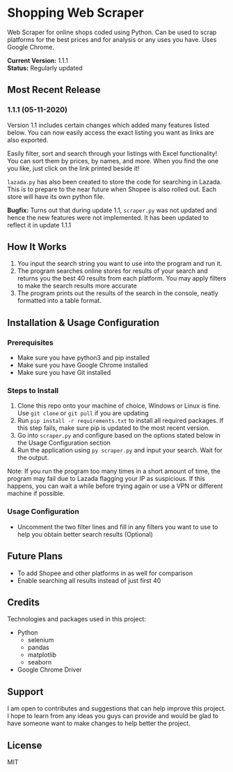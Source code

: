 # Shopping Web Scraper 
Web Scraper for online shops coded using Python. Can be used to scrap platforms for the best prices and for analysis or any uses you have. Uses Google Chrome.

<b>Current Version:</b> 1.1.1 <br>
<b>Status:</b> Regularly updated

## Most Recent Release
### 1.1.1 (05-11-2020)
Version 1.1 includes certain changes which added many features listed below. You can now easily access the exact listing you want as links are also exported. 

Easily filter, sort and search through your listings with Excel functionality! You can sort them by prices, by names, and more. When you find the one you like, just click on the link printed beside it!

`lazada.py` has also been created to store the code for searching in Lazada. This is to prepare to the near future when Shopee is also rolled out. Each store will have its own python file.

<b>Bugfix:</b> Turns out that during update 1.1, `scraper.py` was not updated and hence the new features were not implemented. It has been updated to reflect it in update 1.1.1

## How It Works
1. You input the search string you want to use into the program and run it.
2. The program searches online stores for results of your search and returns you the best 40 results from each platform. You may apply filters to make the search results more accurate
3. The program prints out the results of the search in the console, neatly formatted into a table format.

## Installation & Usage Configuration
### Prerequisites
- Make sure you have python3 and pip installed
- Make sure you have Google Chrome installed
- Make sure you have Git installed

### Steps to Install
1. Clone this repo onto your machine of choice, Windows or Linux is fine. Use `git clone` or `git pull` if you are updating
2. Run `pip install -r requirements.txt` to install all required packages. If this step fails, make sure pip is updated to the most recent version.
3. Go into `scraper.py` and configure based on the options stated below in the Usage Configuration section
4. Run the application using `py scraper.py` and input your search. Wait for the output.

Note: If you run the program too many times in a short amount of time, the program may fail due to Lazada flagging your IP as suspicious. If this happens, you can wait a while before trying again or use a VPN or different machine if possible.

### Usage Configuration
- Uncomment the two filter lines and fill in any filters you want to use to help you obtain better search results (Optional) 

## Future Plans
- To add Shopee and other platforms in as well for comparison
- Enable searching all results instead of just first 40

## Credits
Technologies and packages used in this project:
- Python   
    - selenium
    - pandas
    - matplotlib
    - seaborn
- Google Chrome Driver

## Support
I am open to contributes and suggestions that can help improve this project. I hope to learn from any ideas you guys can provide and would be glad to have someone want to make changes to help better the project. 

## License
MIT

